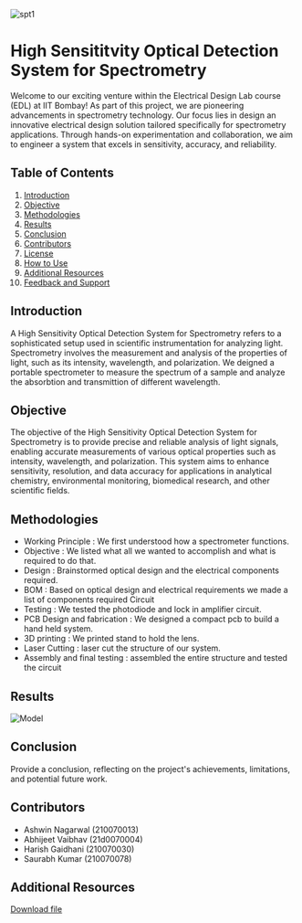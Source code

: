 ![spt1](https://github.com/imabhivaibhav/EDL.iitb/assets/66539655/458c79e4-c894-4a13-84ae-8df737d507db)



# High Sensititvity Optical Detection System for Spectrometry

Welcome to our exciting venture within the Electrical Design Lab course (EDL) at IIT Bombay! As part of this project, we are pioneering advancements in spectrometry technology. Our focus lies in design an innovative electrical design solution tailored specifically for spectrometry applications. Through hands-on experimentation and collaboration, we aim to engineer a system that excels in sensitivity, accuracy, and reliability.

## Table of Contents

1. [Introduction](#introduction)
2. [Objective](#objective)
3. [Methodologies](#methodologies)
4. [Results](#results)
5. [Conclusion](#conclusion)
6. [Contributors](#contributors)
7. [License](#license)
8. [How to Use](#how-to-use)
9. [Additional Resources](#additional-resources)
10. [Feedback and Support](#feedback-and-support)

## Introduction

A High Sensitivity Optical Detection System for Spectrometry refers to a sophisticated setup used in scientific instrumentation for analyzing light. Spectrometry involves the measurement and analysis of the properties of light, such as its intensity, wavelength, and polarization. We deigned a portable spectrometer to measure the spectrum of a sample and analyze the absorbtion and transmittion of different wavelength.

## Objective

The objective of the High Sensitivity Optical Detection System for Spectrometry is to provide precise and reliable analysis of light signals, enabling accurate measurements of various optical properties such as intensity, wavelength, and polarization. This system aims to enhance sensitivity, resolution, and data accuracy for applications in analytical chemistry, environmental monitoring, biomedical research, and other scientific fields.

## Methodologies

- Working Principle : We first understood how a spectrometer functions.
- Objective : We listed what all we wanted to accomplish and what is required to do that.
- Design : Brainstormed optical design and the electrical components required.
- BOM : Based on optical design and electrical requirements we made a list of components required Circuit
- Testing : We tested the photodiode and lock in amplifier circuit.
- PCB Design and fabrication : We designed a compact pcb to build a hand held system.
- 3D printing : We printed stand to hold the lens.
- Laser Cutting : laser cut the structure of our system.
- Assembly and final testing : assembled the entire structure and tested the circuit


## Results

![Model](imabhivaibhav/EDL.iitb/blob/main/SpecWhite.png)


## Conclusion

Provide a conclusion, reflecting on the project's achievements, limitations, and potential future work.

## Contributors

- Ashwin Nagarwal (210070013)
- Abhijeet Vaibhav (21d0070004)
- Harish Gaidhani (210070030)
- Saurabh Kumar (210070078)




## Additional Resources

[Download file](https://github.com/imabhivaibhav/EDL.iitb/blob/main/Complete%20Zip.zip)





